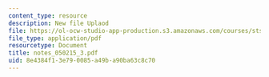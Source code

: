 ```yaml
---
content_type: resource
description: New file Uplaod
file: https://ol-ocw-studio-app-production.s3.amazonaws.com/courses/sts-464-cultural-history-of-technology-spring-2005/8e4384f13e790085a49ba90ba63c8c70_notes_050215_3.pdf
file_type: application/pdf
resourcetype: Document
title: notes_050215_3.pdf
uid: 8e4384f1-3e79-0085-a49b-a90ba63c8c70
---
```

